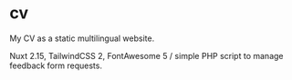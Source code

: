 # cv

My CV as a static multilingual website.

Nuxt 2.15, TailwindCSS 2, FontAwesome 5 / simple PHP script to manage feedback form requests.
